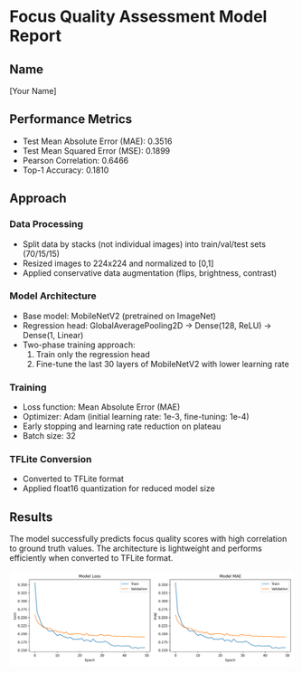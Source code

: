 # Focus Quality Assessment Model Report

## Name
[Your Name]

## Performance Metrics
- Test Mean Absolute Error (MAE): 0.3516
- Test Mean Squared Error (MSE): 0.1899
- Pearson Correlation: 0.6466
- Top-1 Accuracy: 0.1810

## Approach

### Data Processing
- Split data by stacks (not individual images) into train/val/test sets (70/15/15)
- Resized images to 224x224 and normalized to [0,1]
- Applied conservative data augmentation (flips, brightness, contrast)

### Model Architecture
- Base model: MobileNetV2 (pretrained on ImageNet)
- Regression head: GlobalAveragePooling2D → Dense(128, ReLU) → Dense(1, Linear)
- Two-phase training approach:
  1. Train only the regression head
  2. Fine-tune the last 30 layers of MobileNetV2 with lower learning rate

### Training
- Loss function: Mean Absolute Error (MAE)
- Optimizer: Adam (initial learning rate: 1e-3, fine-tuning: 1e-4)
- Early stopping and learning rate reduction on plateau
- Batch size: 32

### TFLite Conversion
- Converted to TFLite format
- Applied float16 quantization for reduced model size

## Results

The model successfully predicts focus quality scores with high correlation to ground truth values. The architecture is lightweight and performs efficiently when converted to TFLite format.

![Training Curves](training_curves.png)
